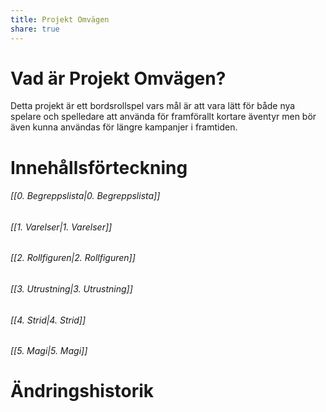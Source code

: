 ```yaml
---
title: Projekt Omvägen
share: true
---
```

<!---
Detta är det som är "Hem-Sidan" på hemsidan, och ska fungera som en hub
---->

# Vad är Projekt Omvägen? 
Detta projekt är ett bordsrollspel vars mål är att vara lätt för både nya spelare och spelledare att använda för framförallt kortare äventyr men bör även kunna användas för längre kampanjer i framtiden.

# Innehållsförteckning
###### [[0. Begreppslista|0. Begreppslista]]
###### [[1. Varelser|1. Varelser]] 
###### [[2. Rollfiguren|2. Rollfiguren]] 
###### [[3. Utrustning|3. Utrustning]] 
###### [[4. Strid|4. Strid]] 
###### [[5. Magi|5. Magi]] 

# Ändringshistorik
<!--- Beskriver endast de ändringar som gjorts mellan uppdateringar på hemsidan, resten gör Git 
Skriv Datum med ändringar som en punktlista samt vilken del av utvecklingen den är del (exempelvis, en förändring som är en del av Alpha 0.2 kommer ha Alpha 0.2)
--->

